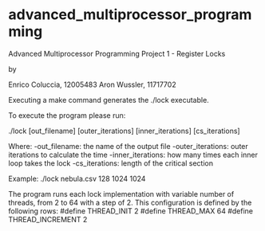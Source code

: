 # advanced_multiprocessor_programming
Advanced Multiprocessor Programming
Project 1 - Register Locks

by

Enrico Coluccia, 12005483
Aron Wussler, 11717702

Executing a make command generates the ./lock executable.

To execute the program please run: 

./lock [out_filename] [outer_iterations] [inner_iterations] [cs_iterations]

Where:
-out_filename: the name of the output file 
-outer_iterations: outer iterations to calculate the time
-inner_iterations: how many times each inner loop takes the lock
-cs_iterations: length of the critical section

Example: 
./lock nebula.csv 128 1024 1024

The program runs each lock implementation with variable number of threads, from 2 to 64 with a step of 2. 
This configuration is defined by the following rows:
#define THREAD_INIT 2
#define THREAD_MAX 64
#define THREAD_INCREMENT 2

